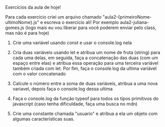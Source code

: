 Exercícios da aula de hoje!

Para cada exercício criei um arquivo chamado "aula2-{primeiroNome-ultimoNome}.js" e escreva o exercicio ali!
Por exemplo aula2-juliana-gomes.js (logo mais eu vou liberar para você poderem enviar pelo class, mas não é para hoje)

1. Crie uma variável usando const e usar o console.log nela

2. Cria duas variáveis usando let e atribua um nome de fruta (string) para cada uma delas, em seguida, faça a concatenação das duas (com um espaço entre elas) e atribua essa operação para uma terceira variável também criada com let. Por fim, faça o console.log da ultima variável com o valor concatenado

3. Calcule o número entre a soma de duas variáveis, atribua a uma nova variavel, depois faça o console.log dessa ultima

4. Faça o console.log da função typeof para todos os tipos primitivos do javascript (caso tenha dificuldade, faça uma busca no mdn)

5. Crie uma constante chamada "usuario" e atribua a ela um objeto com algumas caracteristicas suas.
